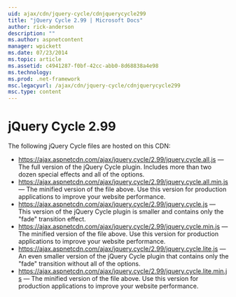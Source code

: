 ```yaml
---
uid: ajax/cdn/jquery-cycle/cdnjquerycycle299
title: "jQuery Cycle 2.99 | Microsoft Docs"
author: rick-anderson
description: ""
ms.author: aspnetcontent
manager: wpickett
ms.date: 07/23/2014
ms.topic: article
ms.assetid: c4941287-f0bf-42cc-abb0-8d68838a4e98
ms.technology: 
ms.prod: .net-framework
msc.legacyurl: /ajax/cdn/jquery-cycle/cdnjquerycycle299
msc.type: content
---
```

jQuery Cycle 2.99
====================
The following jQuery Cycle files are hosted on this CDN:

- https://ajax.aspnetcdn.com/ajax/jquery.cycle/2.99/jquery.cycle.all.js &mdash; The full version of the jQuery Cycle plugin. Includes more than two dozen special effects and all of the options.
- https://ajax.aspnetcdn.com/ajax/jquery.cycle/2.99/jquery.cycle.all.min.js &mdash; The minified version of the file above. Use this version for production applications to improve your website performance.
- https://ajax.aspnetcdn.com/ajax/jquery.cycle/2.99/jquery.cycle.js &mdash; This version of the jQuery Cycle plugin is smaller and contains only the "fade" transition effect.
- https://ajax.aspnetcdn.com/ajax/jquery.cycle/2.99/jquery.cycle.min.js &mdash; The minified version of the file above. Use this version for production applications to improve your website performance.
- https://ajax.aspnetcdn.com/ajax/jquery.cycle/2.99/jquery.cycle.lite.js &mdash; An even smaller version of the jQuery Cycle plugin that contains only the "fade" transition without all of the options.
- https://ajax.aspnetcdn.com/ajax/jquery.cycle/2.99/jquery.cycle.lite.min.js &mdash; The minified version of the file above. Use this version for production applications to improve your website performance.
